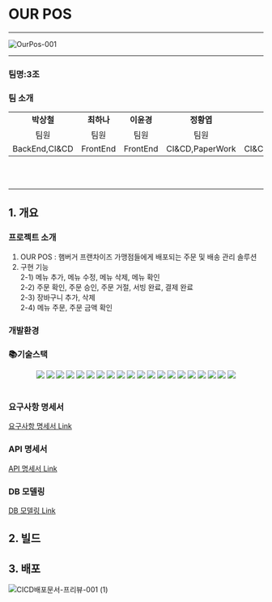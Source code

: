 # OUR POS

<hr>

![OurPos-001](https://github.com/beyond-sw-camp/be05-4th-3team-Our-POS/assets/156383201/ac367a79-e04b-4a06-a6e5-c12b2723fb76)



<hr>

### 팀명:3조
### 팀 소개
<table>
  <tbody>
    <tr>
      <td align="center"><b>박상철</b><br /></td>
      <td align="center"><b>최하나</b><br /></td>
      <td align="center"><b>이윤경</b><br /></td>
      <td align="center"><b>정황엽</b><br /></td>
      <td align="center"><b>신민형</b><br /></td>
    </tr>
    <tr>
        <td align="center">팀원</td>
        <td align="center">팀원</td>
        <td align="center">팀원</td>
        <td align="center">팀원</td>
        <td align="center">팀원</td>
    </tr>
    <tr>
        <td align="center">BackEnd,CI&CD</td>
        <td align="center">FrontEnd</td>
        <td align="center">FrontEnd</td>
        <td align="center">CI&CD,PaperWork</td>
        <td align="center">CI&CD,PaperWork</td>
    </tr>
  </tbody>
</table>
<br/><br/>


<hr>

## 1. 개요
### 프로젝트 소개 
1. OUR POS : 햄버거 프랜차이즈 가맹점들에게 배포되는 주문 및 배송 관리 솔루션 <br>
2. 구현 기능 <br/>
   2-1) 메뉴 추가, 메뉴 수정, 메뉴 삭제, 메뉴 확인 <br/>
   2-2) 주문 확인, 주문 승인, 주문 거절, 서빙 완료, 결제 완료 <br/>
   2-3) 장바구니 추가, 삭제  <br/>
   2-4) 메뉴 주문, 주문 금액 확인
### 개발환경
### 📚기술스택

<div align=center> 
  <img src="https://img.shields.io/badge/java-007396?style=for-the-badge&logo=java&logoColor=white"> 
  <img src="https://img.shields.io/badge/html5-E34F26?style=for-the-badge&logo=html5&logoColor=white"> 
  <img src="https://img.shields.io/badge/css-1572B6?style=for-the-badge&logo=css3&logoColor=white"> 
  <img src="https://img.shields.io/badge/javascript-F7DF1E?style=for-the-badge&logo=javascript&logoColor=black"> 
  <img src="https://img.shields.io/badge/mariaDB-003545?style=for-the-badge&logo=mariaDB&logoColor=white">  
  <img src="https://img.shields.io/badge/vue.js-4FC08D?style=for-the-badge&logo=vue.js&logoColor=white"> 
  <img src="https://img.shields.io/badge/bootstrap-7952B3?style=for-the-badge&logo=bootstrap&logoColor=white">
  <img src="https://img.shields.io/badge/apache tomcat-F8DC75?style=for-the-badge&logo=apachetomcat&logoColor=white">
  <img src="https://img.shields.io/badge/github-181717?style=for-the-badge&logo=github&logoColor=white">
  <img src="https://img.shields.io/badge/git-F05032?style=for-the-badge&logo=git&logoColor=white">
  <img src="https://img.shields.io/badge/springboot-6DB33F?style=for-the-badge&logo=springboot&logoColor=white">
  <img src="https://img.shields.io/badge/nginx-%23009639.svg?style=for-the-badge&logo=nginx&logoColor=white">
  <img src="https://img.shields.io/badge/docker-%230db7ed.svg?style=for-the-badge&logo=docker&logoColor=white"> 
  <img src="https://img.shields.io/badge/slack-%4A154B.svg?style=for-the-badge&logo=slack&logoColor=white"> 


  
  <img src="https://img.shields.io/badge/jenkins-D24939.svg?style=for-the-badge&logo=jenkins&logoColor=white"> 
  <img src="https://img.shields.io/badge/mariaDB-003545.svg?style=for-the-badge&logo=mariaDB&logoColor=white"> 
  <img src="https://img.shields.io/badge/ngrok-1F1E37.svg?style=for-the-badge&logo=ngrok&logoColor=white"> 

  
  <img src="https://img.shields.io/badge/intellijidea-000000.svg?style=for-the-badge&logo=intellijidea&logoColor=white"> 
  <img src="https://img.shields.io/badge/visualstudiocode-007ACC.svg?style=for-the-badge&logo=visualstudiocode&logoColor=white"> 
  <img src="https://img.shields.io/badge/figma-F24E1E.svg?style=for-the-badge&logo=figma&logoColor=white"> 
  </div>
<br>

### 요구사항 명세서
[ 요구사항 명세서 Link ](https://github.com/beyond-sw-camp/be05-4th-3team-Our-POS/wiki/%EC%9A%94%EA%B5%AC%EC%82%AC%ED%95%AD-%EB%AA%85%EC%84%B8%EC%84%9C)
### API 명세서
[ API 명세서 Link ](https://github.com/beyond-sw-camp/be05-4th-3team-Our-POS/wiki/API-%EB%AA%85%EC%84%B8%EC%84%9C)
### DB 모델링
[ DB 모델링 Link ](https://github.com/beyond-sw-camp/be05-4th-3team-Our-POS/wiki/DB-%EB%AA%A8%EB%8D%B8%EB%A7%81)

## 2. 빌드

## 3. 배포
![CICD배포문서-프리뷰-001 (1)](https://github.com/beyond-sw-camp/be05-4th-3team-Our-POS/assets/156383201/0807b89c-a1a9-45ea-9f4d-f227371d0bce)


